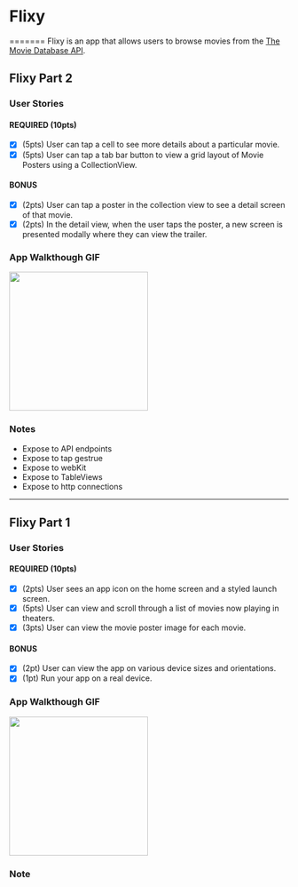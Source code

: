 # Flixy
=======
Flixy is an app that allows users to browse movies from the [The Movie Database API](http://docs.themoviedb.apiary.io/#).


## Flixy Part 2

### User Stories

#### REQUIRED (10pts)
- [x] (5pts) User can tap a cell to see more details about a particular movie.
- [x] (5pts) User can tap a tab bar button to view a grid layout of Movie Posters using a CollectionView.

#### BONUS
- [x] (2pts) User can tap a poster in the collection view to see a detail screen of that movie.
- [x] (2pts) In the detail view, when the user taps the poster, a new screen is presented modally where they can view the trailer.

### App Walkthough GIF
<img src="http://g.recordit.co/M8vGvc22Sv.gif" width=250><br>

### Notes

 - Expose to API endpoints
 - Expose to tap gestrue
 - Expose to webKit
 - Expose to TableViews
 - Expose to http connections

---

## Flixy Part 1

### User Stories
#### REQUIRED (10pts)
- [x] (2pts) User sees an app icon on the home screen and a styled launch screen.
- [x] (5pts) User can view and scroll through a list of movies now playing in theaters.
- [x] (3pts) User can view the movie poster image for each movie.

#### BONUS
- [x] (2pt) User can view the app on various device sizes and orientations.
- [x] (1pt) Run your app on a real device.

### App Walkthough GIF
<img src="http://g.recordit.co/J7wRRjhjyV.gif" width=250><br>

### Note


